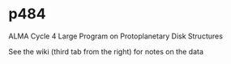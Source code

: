 # p484
ALMA Cycle 4 Large Program on Protoplanetary Disk Structures

See the wiki (third tab from the right) for notes on the data 
